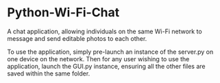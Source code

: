 # Python-Wi-Fi-Chat
A chat application, allowing individuals on the same Wi-Fi network to message and send editable photos to each other.

To use the application, simply pre-launch an instance of the server.py on one device on the network. Then for any user wishing to use the application, launch the GUI.py instance, ensuring all the other files are saved within the same folder.
